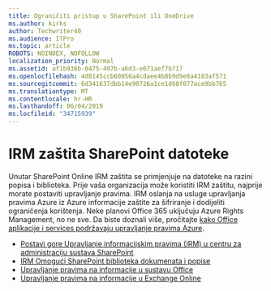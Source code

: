 ```yaml
---
title: Ograničiti pristup u SharePoint ili OneDrive
ms.author: kirks
author: Techwriter40
ms.audience: ITPro
ms.topic: article
ROBOTS: NOINDEX, NOFOLLOW
localization_priority: Normal
ms.assetid: af1b936b-0475-497b-a6d3-e671aef7b717
ms.openlocfilehash: 4d8145ccb60056a4cdaee4b8b9d9e8a4183af571
ms.sourcegitcommit: 6d341637dbb14e90726a1ce1d68f077ace9bb765
ms.translationtype: MT
ms.contentlocale: hr-HR
ms.lasthandoff: 06/04/2019
ms.locfileid: "34715939"
---
```

# <a name="irm-protection-to-sharepoint-files"></a>IRM zaštita SharePoint datoteke


<p>Unutar SharePoint Online IRM zaštita se primjenjuje na datoteke na razini popisa i biblioteka. Prije vaša organizacija može koristiti IRM zaštitu, najprije morate postaviti upravljanje pravima. IRM oslanja na usluge upravljanja pravima Azure iz Azure informacije zaštite za šifriranje i dodijeliti ograničenja korištenja. Neke planovi Office 365 uključuju Azure Rights Management, no ne sve. Da biste doznali više, pročitajte <a href="https://docs.microsoft.com/azure/information-protection/understand-explore/office-apps-services-support" data-linktype="external">kako Office aplikacije i services podržavaju upravljanje pravima Azure</a>.</p> <ul> <li><a href="https://docs.microsoft.com/en-us/office365/securitycompliance/set-up-irm-in-sp-admin-center">Postavi gore Upravljanje informacijskim pravima (IRM) u centru za administraciju sustava SharePoint</a></li> <li><a href="https://docs.microsoft.com/en-us/office365/securitycompliance/set-up-irm-in-sp-admin-center#irm-enable-sharepoint-document-libraries-and-lists">IRM Omogući SharePoint biblioteka dokumenata i popise</a></li> <li><a href="https://support.office.com/en-US/Article/Information-Rights-Management-in-Office-c7a70797-6b1e-493f-acf7-92a39b85e30c">Upravljanje pravima na informacije u sustavu Office</a></li> <li><a href="https://docs.microsoft.com/en-us/office365/SecurityCompliance/information-rights-management-in-exchange-online">Upravljanje pravima na informacije u Exchange Online</a></li> </ul>


